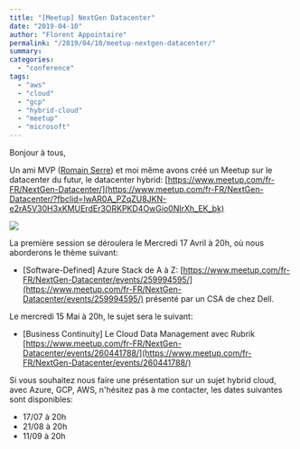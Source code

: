 ```yaml
---
title: "[Meetup] NextGen Datacenter"
date: "2019-04-10"
author: "Florent Appointaire"
permalink: "/2019/04/10/meetup-nextgen-datacenter/"
summary:
categories: 
  - "conference"
tags: 
  - "aws"
  - "cloud"
  - "gcp"
  - "hybrid-cloud"
  - "meetup"
  - "microsoft"
---
```

Bonjour à tous,

Un ami MVP ([Romain Serre](https://www.tech-coffee.net/)) et moi même avons créé un Meetup sur le datacenter du futur, le datacenter hybrid: [https://www.meetup.com/fr-FR/NextGen-Datacenter/](https://www.meetup.com/fr-FR/NextGen-Datacenter/?fbclid=IwAR0A_PZqZU8JKN-e2rA5V30H3xKMUErdEr3ORKPKD4OwGio0NIrXh_EK_bk)

![](https://cloudyjourney.fr/wp-content/uploads/2019/04/NGDC_twitter_couverture_Plan-de-travail-1.jpg)

La première session se déroulera le Mercredi 17 Avril à 20h, où nous aborderons le thème suivant:

- \[Software-Defined\] Azure Stack de A à Z: [https://www.meetup.com/fr-FR/NextGen-Datacenter/events/259994595/](https://www.meetup.com/fr-FR/NextGen-Datacenter/events/259994595/) présenté par un CSA de chez Dell.

Le mercredi 15 Mai à 20h, le sujet sera le suivant:

- \[Business Continuity\] Le Cloud Data Management avec Rubrik [https://www.meetup.com/fr-FR/NextGen-Datacenter/events/260441788/](https://www.meetup.com/fr-FR/NextGen-Datacenter/events/260441788/)

Si vous souhaitez nous faire une présentation sur un sujet hybrid cloud, avec Azure, GCP, AWS, n'hésitez pas à me contacter, les dates suivantes sont disponibles:

- 17/07 à 20h
- 21/08 à 20h
- 11/09 à 20h